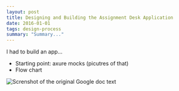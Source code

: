 ```yaml
---
layout: post
title: Designing and Building the Assignment Desk Application
date: 2016-01-01
tags: design-process
summary: "Summary..."
---
```


I had to build an app...

- Starting point: axure mocks (picutres of that)
- Flow chart

![Screnshot of the original Google doc text]({{site.imageurl}}/2015/sales-sheet-google-doc.png "How it all started")
